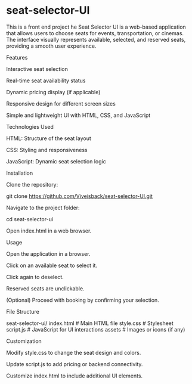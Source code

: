 # seat-selector-UI
This is a front end project
he Seat Selector UI is a web-based application that allows users to choose seats for events, transportation, or cinemas. The interface visually represents available, selected, and reserved seats, providing a smooth user experience.

Features

Interactive seat selection

Real-time seat availability status

Dynamic pricing display (if applicable)

Responsive design for different screen sizes

Simple and lightweight UI with HTML, CSS, and JavaScript

Technologies Used

HTML: Structure of the seat layout

CSS: Styling and responsiveness

JavaScript: Dynamic seat selection logic

Installation

Clone the repository:

git clone https://github.com/Viveisback/seat-selector-UI.git

Navigate to the project folder:

cd seat-selector-ui

Open index.html in a web browser.

Usage

Open the application in a browser.

Click on an available seat to select it.

Click again to deselect.

Reserved seats are unclickable.

(Optional) Proceed with booking by confirming your selection.

File Structure

seat-selector-ui/
 index.html     # Main HTML file
 style.css      # Stylesheet
 script.js      # JavaScript for UI interactions
 assets        # Images or icons (if any)

Customization

Modify style.css to change the seat design and colors.

Update script.js to add pricing or backend connectivity.

Customize index.html to include additional UI elements.
